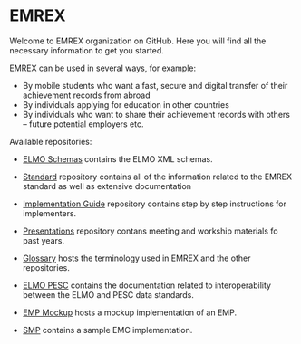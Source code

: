 EMREX
=====

Welcome to EMREX organization on GitHub. Here you will find all the necessary information to get you started.
 
EMREX can be used in several ways, for example:  

- By mobile students who want a fast, secure and digital transfer of their achievement records from abroad
- By individuals applying for education in other countries
- By individuals who want to share their achievement records with others – future potential employers etc.

Available repositories:  
- [ELMO Schemas](https://github.com/emrex-eu/elmo-schemas) contains the ELMO XML schemas. 

- [Standard](https://github.com/emrex-eu/standard) repository contains all of the information related to the EMREX standard as well as extensive documentation 

- [Implementation Guide](https://github.com/emrex-eu/implementation-guide) repository contains step by step instructions for implementers.

- [Presentations](https://github.com/emrex-eu/presentations) repository contans meeting and workship materials fo past years.

- [Glossary](https://github.com/emrex-eu/glossary) hosts the terminology used in EMREX and the other repositories.  

- [ELMO PESC](https://github.com/emrex-eu/elmo-pesc) contains the documentation related to interoperability between the ELMO and PESC data standards. 

- [EMP Mockup](https://github.com/emrex-eu/emp-mockup) hosts a mockup implementation of an EMP.  

- [SMP](https://github.com/emrex-eu/SMP) contains a sample EMC implementation.  
